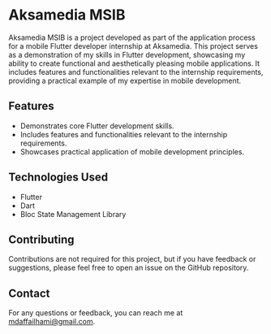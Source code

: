 # Aksamedia MSIB

Aksamedia MSIB is a project developed as part of the application process for a mobile Flutter developer internship at Aksamedia. This project serves as a demonstration of my skills in Flutter development, showcasing my ability to create functional and aesthetically pleasing mobile applications. It includes features and functionalities relevant to the internship requirements, providing a practical example of my expertise in mobile development.

## Features
- Demonstrates core Flutter development skills.
- Includes features and functionalities relevant to the internship requirements.
- Showcases practical application of mobile development principles.

## Technologies Used
- Flutter
- Dart
- Bloc State Management Library

## Contributing

Contributions are not required for this project, but if you have feedback or suggestions, please feel free to open an issue on the GitHub repository.

## Contact

For any questions or feedback, you can reach me at [mdaffailhami@gmail.com](mailto:mdaffailhami@gmail.com).
